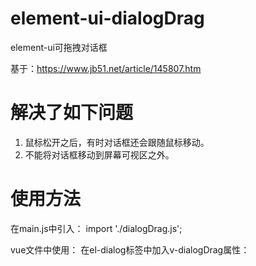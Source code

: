 # element-ui-dialogDrag
element-ui可拖拽对话框

基于：https://www.jb51.net/article/145807.htm

# 解决了如下问题
1. 鼠标松开之后，有时对话框还会跟随鼠标移动。
2. 不能将对话框移动到屏幕可视区之外。

# 使用方法
在main.js中引入：
import './dialogDrag.js';

vue文件中使用：
在el-dialog标签中加入v-dialogDrag属性：
<el-dialog v-dialogDrag></el-dialog>
